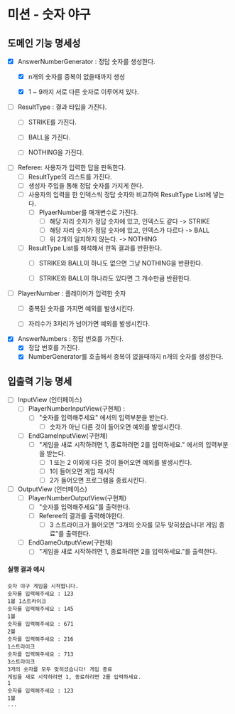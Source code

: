 # 미션 - 숫자 야구

## 도메인 기능 명세성

- [x] AnswerNumberGenerator : 정답 숫자를 생성한다.
    - [x] n개의 숫자를 중복이 없을때까지 생성
    - [x] 1 ~ 9까지 서로 다른 숫자로 이루어져 있다.


- [ ] ResultType : 결과 타입을 가진다.
    - [ ] STRIKE를 가진다.
    - [ ] BALL을 가진다.
    - [ ] NOTHING을 가진다.


- [ ] Referee: 사용자가 입력한 답을 판독한다.
    - [ ] ResultType의 리스트를 가진다.
    - [ ] 생성자 주입을 통해 정답 숫자를 가지게 한다.
    - [ ] 사용자의 입력을 한 인덱스씩 정답 숫자와 비교하여 ResultType List에 넣는다.
        - [ ] PlyaerNumber를 매개변수로 가진다.
            - [ ] 해당 자리 숫자가 정답 숫자에 있고, 인덱스도 같다 -> STRIKE
            - [ ] 해당 자리 숫자가 정답 숫자에 있고, 인덱스가 다르다 -> BALL
            - [ ] 위 2개의 일치하지 않는다. -> NOTHING

    - [ ] ResultType List를 해석해서 판독 결과를 반환한다.
        - [ ] STRIKE와 BALL이 하나도 없으면 그냥 NOTHING을 반환한다.
        - [ ] STRIKE와 BALL이 하나라도 있다면 그 개수만큼 반환한다.


- [ ] PlayerNumber : 플레이어가 입력한 숫자
    - [ ] 중복된 숫자를 가지면 예외를 발생시킨다.
    - [ ] 자리수가 3자리가 넘어가면 예외를 발생시킨다.


- [x] AnswerNumbers : 정답 번호를 가진다.
    - [x] 정답 번호를 가진다.
    - [x] NumberGenerator를 호출해서 중복이 없을때까지 n개의 숫자를 생성한다.

## 입출력 기능 명세

- [ ] InputView (인터페이스)
    - [ ] PlayerNumberInputView(구현체) :
        - [ ] "숫자를 입력해주세요" 에서의 입력부분을 받는다.
            - [ ] 숫자가 아닌 다른 것이 들어오면 예외를 발생시킨다.
    - [ ] EndGameInputView(구현체)
        - [ ] "게임을 새로 시작하려면 1, 종료하려면 2를 입력하세요." 에서의 입력부분을 받는다.
            - [ ] 1 또는 2 이외에 다른 것이 들어오면 예외를 발생시킨다.
            - [ ] 1이 들어오면 게임 재시작
            - [ ] 2가 들어오면 프로그램을 종료시킨다.
- [ ] OutputView (인터페이스)
    - [ ] PlayerNumberOutputView(구현체)
        -  [ ] "숫자를 입력해주세요"를 출력한다.
        -  [ ] Referee의 결과를 출력해야한다.
            - [ ] 3 스트라이크가 들어오면 "3개의 숫자를 모두 맞히셨습니다! 게임 종료"를 출력한다.
    - [ ] EndGameOutputView(구현체)
        - [ ] "게임을 새로 시작하려면 1, 종료하려면 2를 입력하세요."를 출력한다.

#### 실행 결과 예시

```
숫자 야구 게임을 시작합니다.
숫자를 입력해주세요 : 123
1볼 1스트라이크
숫자를 입력해주세요 : 145
1볼
숫자를 입력해주세요 : 671
2볼
숫자를 입력해주세요 : 216
1스트라이크
숫자를 입력해주세요 : 713
3스트라이크
3개의 숫자를 모두 맞히셨습니다! 게임 종료
게임을 새로 시작하려면 1, 종료하려면 2를 입력하세요.
1
숫자를 입력해주세요 : 123
1볼
...
```
